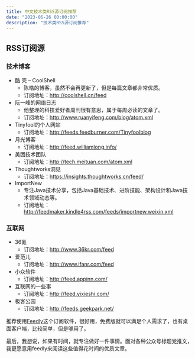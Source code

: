 ```yaml
---
title: 中文技术类RSS源订阅推荐
date: "2023-06-26 00:00:00"
description: "技术类RSS源订阅推荐"
---
```


## RSS订阅源

### 技术博客 

- 酷 壳 – CoolShell
    - 陈皓的博客，虽然不会再更新了，但是每篇文章都非常优质。
    - 订阅地址：http://coolshell.cn/feed
- 阮一峰的网络日志
    - 他整理的科技爱好者周刊很有意思，属于每周必读的文章了。
    - 订阅地址：http://www.ruanyifeng.com/blog/atom.xml
- Tinyfool的个人网站
    - 订阅地址：http://feeds.feedburner.com/Tinyfoolblog
- 月光博客
    - 订阅地址：http://feed.williamlong.info/
- 美团技术团队
    - 订阅地址：http://tech.meituan.com/atom.xml
- Thoughtworks洞见
    - 订阅地址：https://insights.thoughtworks.cn/feed/
- ImportNew
    - 专注Java技术分享，包括Java基础技术、进阶技能、架构设计和Java技术领域动态等。
    - 订阅地址：http://feedmaker.kindle4rss.com/feeds/importnew.weixin.xml

### 互联网

- 36氪
    - 订阅地址：http://www.36kr.com/feed
- 爱范儿
    - 订阅地址：http://www.ifanr.com/feed
- 小众软件
    - 订阅地址：http://feed.appinn.com/
- 互联网的一些事
    - 订阅地址：http://feed.yixieshi.com/
- 极客公园
    - 订阅地址：http://feeds.geekpark.net/


推荐使用[Feedly](https://feedly.com/)这个订阅软件，很好用，免费版就可以满足个人需求了，也有桌面客户端，比较简单，但是够用了。


最后，我想说，如果有时间，就专注做好一件事情。面对各种公众号标题党推文，我更愿意用feedly来阅读这些值得花时间的优质文章。